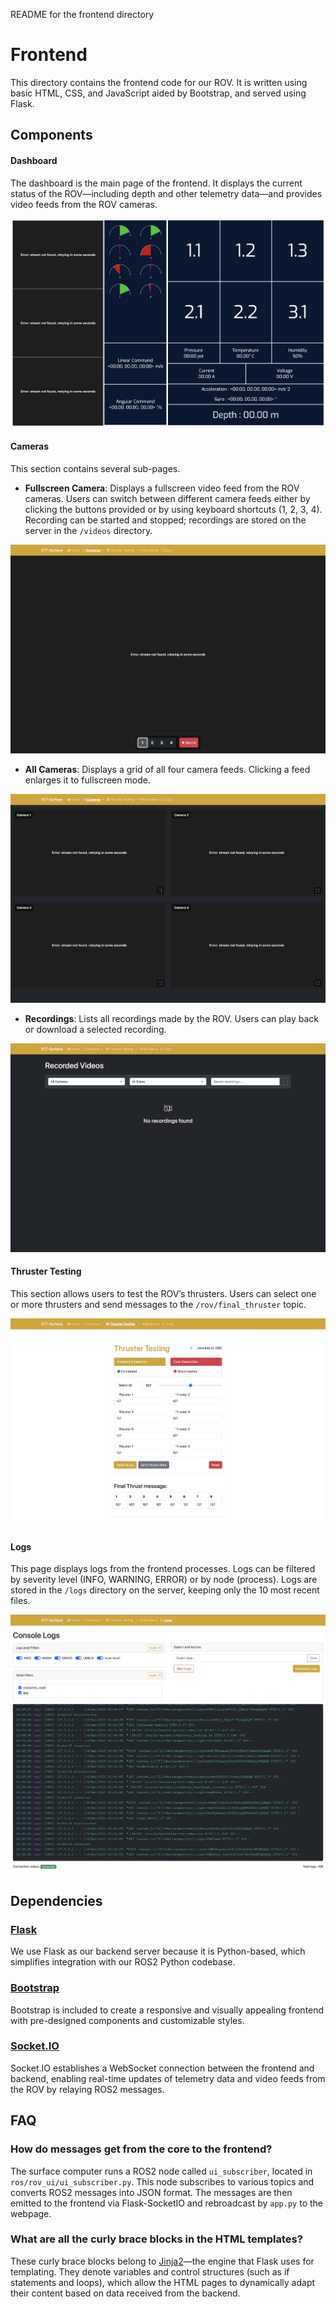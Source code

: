 README for the frontend directory
# Frontend

This directory contains the frontend code for our ROV. It is written using basic HTML, CSS, and JavaScript aided by Bootstrap, and served using Flask. 

## Components

#### Dashboard
The dashboard is the main page of the frontend. It displays the current status of the ROV—including depth and other telemetry data—and provides video feeds from the ROV cameras.

![Dashboard](images/dashboard.jpeg)

#### Cameras
This section contains several sub-pages.

- **Fullscreen Camera**: Displays a fullscreen video feed from the ROV cameras. Users can switch between different camera feeds either by clicking the buttons provided or by using keyboard shortcuts (1, 2, 3, 4). Recording can be started and stopped; recordings are stored on the server in the `/videos` directory.

![Fullscreen Camera](images/fullscreen-camera.jpeg)

- **All Cameras**: Displays a grid of all four camera feeds. Clicking a feed enlarges it to fullscreen mode.

![All Cameras](images/all-cameras.jpeg)

- **Recordings**: Lists all recordings made by the ROV. Users can play back or download a selected recording.

![Recordings](images/recordings.jpeg)

#### Thruster Testing
This section allows users to test the ROV’s thrusters. Users can select one or more thrusters and send messages to the `/rov/final_thruster` topic.

![Thruster Testing](images/thruster-testing.jpeg)

#### Logs
This page displays logs from the frontend processes. Logs can be filtered by severity level (INFO, WARNING, ERROR) or by node (process). Logs are stored in the `/logs` directory on the server, keeping only the 10 most recent files.

![Logs](images/logs.jpeg)

## Dependencies

### [Flask](https://flask.palletsprojects.com/)
We use Flask as our backend server because it is Python-based, which simplifies integration with our ROS2 Python codebase.

### [Bootstrap](https://getbootstrap.com/)
Bootstrap is included to create a responsive and visually appealing frontend with pre-designed components and customizable styles.

### [Socket.IO](https://socket.io/)
Socket.IO establishes a WebSocket connection between the frontend and backend, enabling real-time updates of telemetry data and video feeds from the ROV by relaying ROS2 messages.

## FAQ

### How do messages get from the core to the frontend?
The surface computer runs a ROS2 node called `ui_subscriber`, located in `ros/rov_ui/ui_subscriber.py`. This node subscribes to various topics and converts ROS2 messages into JSON format. The messages are then emitted to the frontend via Flask-SocketIO and rebroadcast by `app.py` to the webpage.

### What are all the curly brace blocks in the HTML templates?
These curly brace blocks belong to [Jinja2](https://jinja.palletsprojects.com/en/stable/templates/)—the engine that Flask uses for templating. They denote variables and control structures (such as if statements and loops), which allow the HTML pages to dynamically adapt their content based on data received from the backend.
